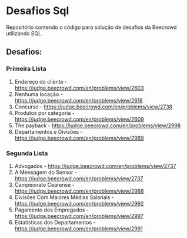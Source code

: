 # Desafios Sql

Repositório contendo o código para solução de desafios da Beecrowd utilizando SQL.

## Desafios:

### Primeira Lista

1. Endereço do cliente - https://judge.beecrowd.com/en/problems/view/2603
2. Nenhuma locação - https://judge.beecrowd.com/en/problems/view/2616
3. Concurso - https://judge.beecrowd.com/en/problems/view/2738
4. Produtos por categoria - https://judge.beecrowd.com/en/problems/view/2609
5. The payback - https://judge.beecrowd.com/en/problems/view/2998
6. Departamentos e Divisões - https://judge.beecrowd.com/en/problems/view/2989

### Segunda Lista

1. Advogados - https://judge.beecrowd.com/en/problems/view/2737
2. A Mensagem do Sensor - https://judge.beecrowd.com/en/problems/view/2737
3. Campeonato Cearense - https://judge.beecrowd.com/en/problems/view/2988
4. Divisões Com Maiores Médias Salariais - https://judge.beecrowd.com/en/problems/view/2992
5. Pagamento dos Empregados - https://judge.beecrowd.com/en/problems/view/2997
6. Estatísticas dos Departamentos - https://judge.beecrowd.com/en/problems/view/2991
